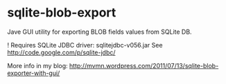 sqlite-blob-export
==================

Jave GUI utility for exporting BLOB fields values from SQLite DB. 

! Requires SQLite JDBC driver: sqlitejdbc-v056.jar
See http://code.google.com/p/sqlite-jdbc/

More info in my blog: http://mvmn.wordpress.com/2011/07/13/sqlite-blob-exporter-with-gui/

